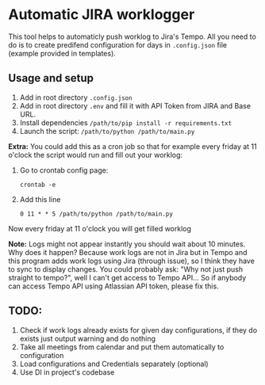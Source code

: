 # Automatic JIRA worklogger

This tool helps to automaticly push worklog to Jira's Tempo. All you need to do is to create predifend configuration for days in `.config.json` file (example provided in templates).

## Usage and setup

1. Add in root directory `.config.json`
2. Add in root directory `.env` and fill it with API Token from JIRA and Base URL.
3. Install dependencies `/path/to/pip install -r requirements.txt`
4. Launch the script: `/path/to/python /path/to/main.py`

__Extra:__ You could add this as a cron job so that for example every friday at 11 o'clock the script would run and fill out your worklog:

1. Go to  crontab config page:
    ```
    crontab -e
    ```
2. Add this line
    ```
    0 11 * * 5 /path/to/python /path/to/main.py
    ```
Now every friday at 11 o'clock you will get filled worklog

__Note:__ Logs might not appear instantly you should wait about 10 minutes. Why does it happen? Because
work logs are not in Jira but in Tempo and this program adds work logs using Jira (through issue), so I think
they have to sync to display changes. You could probably ask: "Why not just push straight to tempo?",
well I can't get access to Tempo API... So if anybody can access Tempo API using Atlassian API token, please fix this.


## TODO:

1. Check if work logs already exists for given day configurations, if they do exists just output warning and do nothing
2. Take all meetings from calendar and put them automatically to configuration
3. Load configurations and Credentials separately (optional)
4. Use DI in project's codebase